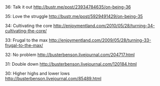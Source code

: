 36: Talk it out
http://bustr.me/post/23934784635/on-being-36

35: Love the struggle
http://bustr.me/post/5929491429/on-being-35

34: Cultivating the core
http://enjoymentland.com/2010/05/28/turning-34-cultivating-the-core/

33: Frugal to the max
http://enjoymentland.com/2009/05/28/turning-33-frugal-to-the-max/

32: No problem
http://busterbenson.livejournal.com/204717.html

31: Double down
http://busterbenson.livejournal.com/120184.html

30: Higher highs and lower lows
http://busterbenson.livejournal.com/85489.html